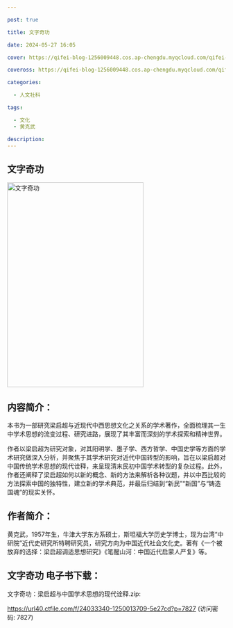 ```yaml
---

post: true

title: 文字奇功

date: 2024-05-27 16:05

cover: https://qifei-blog-1256009448.cos.ap-chengdu.myqcloud.com/qifei-blog/65f6d1509f345e8d03ca27fe.jpg

coveross: https://qifei-blog-1256009448.cos.ap-chengdu.myqcloud.com/qifei-blog/65f6d1509f345e8d03ca27fe.jpg

categories:

  - 人文社科

tags:

  - 文化
  - 黄克武

description:
---
```


## 文字奇功
<img alt="文字奇功 " class="aligncenter loading" data-was-processed="true" decoding="async" fetchpriority="high" height="471" src="https://qifei-blog-1256009448.cos.ap-chengdu.myqcloud.com/qifei-blog/65f6d1509f345e8d03ca27fe.jpg " style="cursor: zoom-in;" width="314"/>

## 内容简介：

本书为一部研究梁启超与近现代中西思想文化之关系的学术著作，全面梳理其一生中学术思想的流变过程、研究进路，展现了其丰富而深刻的学术探索和精神世界。

作者以梁启超为研究对象，对其阳明学、墨子学、西方哲学、中国史学等方面的学术研究做深入分析，并聚焦于其学术研究对近代中国转型的影响，旨在以梁启超对中国传统学术思想的现代诠释，来呈现清末民初中国学术转型的复杂过程。此外，作者还阐释了梁启超如何以新的概念、新的方法来解析各种议题，并以中西比较的方法探索中国的独特性，建立新的学术典范，并最后归结到“新民”“新国”与“铸造国魂”的现实关怀。

## 作者简介：

黄克武，1957年生，牛津大学东方系硕士，斯坦福大学历史学博士，现为台湾“中研院”近代史研究所特聘研究员，研究方向为中国近代社会文化史。著有《一个被放弃的选择：梁启超调适思想研究》《笔醒山河：中国近代启蒙人严复》等。

## 文字奇功 电子书下载：



文字奇功：梁启超与中国学术思想的现代诠释.zip: 

https://url40.ctfile.com/f/24033340-1250013709-5e27cd?p=7827 (访问密码: 7827)
